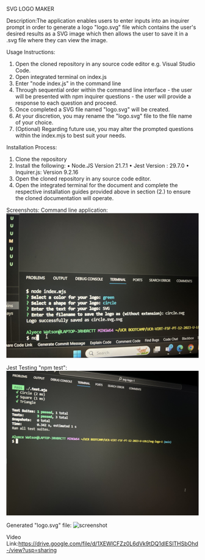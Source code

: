 SVG LOGO MAKER

Description:The application enables users to enter inputs into an inquirer prompt in order to generate a logo "logo.svg" file which contains the user's desired results as a SVG image which then allows the user to save it in a .svg file where they can view the image.

Usage Instructions:
1. Open the cloned repository in any source code editor e.g. Visual Studio Code. 
2. Open integrated terminal on index.js 
3. Enter "node index.js" in the command line 
4. Through sequential order within the command line interface - the user will be presented with npm inquirer questions - the user will provide a response to each question and proceed. 
5. Once completed a SVG file named "logo.svg" will be created. 
6. At your discretion, you may rename the "logo.svg" file to the file name of your choice. 
7. (Optional) Regarding future use, you may alter the prompted questions within the index.mjs to best suit your needs. 

Installation Process:
1. Clone the repository
2. Install the following: • Node.JS Version 21.7.1 • Jest Version : 29.7.0 • Inquirer.js: Version 9.2.16
3. Open the cloned repository in any source code editor. 
4. Open the integrated terminal for the document and complete the respective installation guides provided above in section (2.) to ensure the cloned documentation will operate.

Screenshots:
Command line application:
![screenshot](IMG_6737.jpg)

Jest Testing "npm test":
![screenshot](IMG_6704.jpg)

Generated "logo.svg" file:
![screenshot](IMG_6736.jpg)

Video Link:https://drive.google.com/file/d/1XEWlCFZz0L6dVk9tDQ1dIESlTHSbOhd-/view?usp=sharing